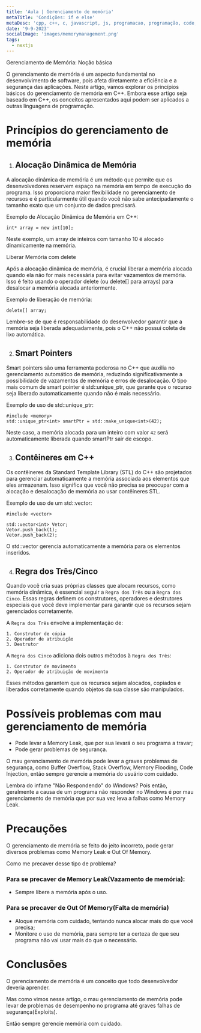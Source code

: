 ```yaml
---
title: 'Aula | Gerenciamento de memória'
metaTitle: 'Condições: if e else'
metaDesc: 'cpp, c++, c, javascript, js, programacao, programação, code, hacktoberfest, github, youtube, how to code'
date: '9-9-2023'
socialImage: 'images/memorymanagement.png'
tags:
  - nextjs
---
```

Gerenciamento de Memória: Noção básica

O gerenciamento de memória é um aspecto fundamental no desenvolvimento de software, pois afeta diretamente a eficiência e a segurança das aplicações. Neste artigo, vamos explorar os princípios básicos do gerenciamento de memória em C++. Embora esse artigo seja baseado em C++, os conceitos apresentados aqui podem ser aplicados a outras linguagens de programação.

# Princípios do gerenciamento de memória

1. ## Alocação Dinâmica de Memória

A alocação dinâmica de memória é um método que permite que os desenvolvedores reservem espaço na memória em tempo de execução do programa. Isso proporciona maior flexibilidade no gerenciamento de recursos e é particularmente útil quando você não sabe antecipadamente o tamanho exato que um conjunto de dados precisará.

Exemplo de Alocação Dinâmica de Memória em C++:

```
int* array = new int[10];
```

Neste exemplo, um array de inteiros com tamanho 10 é alocado dinamicamente na memória.

Liberar Memória com delete

Após a alocação dinâmica de memória, é crucial liberar a memória alocada quando ela não for mais necessária para evitar vazamentos de memória. Isso é feito usando o operador delete (ou delete[] para arrays) para desalocar a memória alocada anteriormente.

Exemplo de liberação de memória:

```
delete[] array;
```

Lembre-se de que é responsabilidade do desenvolvedor garantir que a memória seja liberada adequadamente, pois o C++ não possui coleta de lixo automática.

2. ## Smart Pointers

Smart pointers são uma ferramenta poderosa no C++ que auxilia no gerenciamento automático de memória, reduzindo significativamente a possibilidade de vazamentos de memória e erros de desalocação. O tipo mais comum de smart pointer é std::unique_ptr, que garante que o recurso seja liberado automaticamente quando não é mais necessário.

Exemplo de uso de std::unique_ptr:

``` 
#include <memory> 
std::unique_ptr<int> smartPtr = std::make_unique<int>(42);
```

Neste caso, a memória alocada para um inteiro com valor `42` será automaticamente liberada quando smartPtr sair de escopo.

3. ## Contêineres em C++

Os contêineres da Standard Template Library (STL) do C++ são projetados para gerenciar automaticamente a memória associada aos elementos que eles armazenam. Isso significa que você não precisa se preocupar com a alocação e desalocação de memória ao usar contêineres STL.

Exemplo de uso de um std::vector:

```
#include <vector>

std::vector<int> Vetor;
Vetor.push_back(1);
Vetor.push_back(2);
```

O std::vector gerencia automaticamente a memória para os elementos inseridos.

4. ## Regra dos Três/Cinco

Quando você cria suas próprias classes que alocam recursos, como memória dinâmica, é essencial seguir a `Regra dos Três` ou a `Regra dos Cinco`. Essas regras definem os construtores, operadores e destrutores especiais que você deve implementar para garantir que os recursos sejam gerenciados corretamente.

A `Regra dos Três` envolve a implementação de:

    1. Construtor de cópia
    2. Operador de atribuição
    3. Destrutor

A `Regra dos Cinco` adiciona dois outros métodos à `Regra dos Três`:

    1. Construtor de movimento
    2. Operador de atribuição de movimento

Esses métodos garantem que os recursos sejam alocados, copiados e liberados corretamente quando objetos da sua classe são manipulados.

# Possíveis problemas com mau gerenciamento de memória
* Pode levar a Memory Leak, que por sua levará o seu programa a travar;
* Pode gerar problemas de segurança.

O mau gerenciamento de memória pode levar a graves problemas de segurança, como Buffer Overflow, Stack Overflow, Memory Flooding, Code Injection, então sempre gerencie a memória do usuário com cuidado.

Lembra do infame "Não Respondendo" do Windows? Pois então, geralmente a causa de um programa não responder no Windows é por mau gerenciamento de memória que por sua vez leva a falhas como Memory Leak.

# Precauções
O gerenciamento de memória se feito do jeito incorreto, pode gerar diversos problemas como Memory Leak e Out Of Memory.

Como me precaver desse tipo de problema?

### Para se precaver de Memory Leak(Vazamento de memória):
* Sempre libere a memória após o uso.
### Para se precaver de Out Of Memory(Falta de memória)
* Aloque memória com cuidado, tentando nunca alocar mais do que você precisa;
* Monitore o uso de memória, para sempre ter a certeza de que seu programa não vai usar mais do que o necessário.


# Conclusões
O gerenciamento de memória é um conceito que todo desenvolvedor deveria aprender.

Mas como vimos nesse artigo, o mau gerenciamento de memória pode levar de problemas de desempenho no programa até graves falhas de segurança(Exploits).

Então sempre gerencie memória com cuidado.
